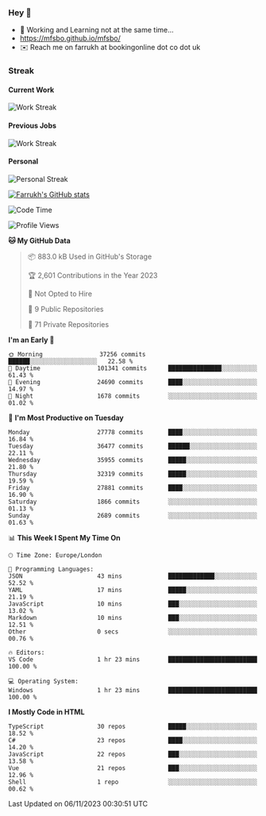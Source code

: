 ### Hey 👋

- 🏃 Working and Learning not at the same time...
- https://mfsbo.github.io/mfsbo/
- ✉️ Reach me on farrukh at bookingonline dot co dot uk

### Streak
#### Current Work
![Work Streak](https://streak-stats.demolab.com/?user=mfsbo)
#### Previous Jobs
![Work Streak](https://streak-stats.demolab.com/?user=farrukhcw)
#### Personal
![Personal Streak](https://streak-stats.demolab.com/?user=farrukhsubhani)

[![Farrukh's GitHub stats](https://github-readme-stats.vercel.app/api?username=mfsbo&hide=stars&count_private=true)](https://github.com/mfsbo/)

<!--START_SECTION:waka-->
![Code Time](http://img.shields.io/badge/Code%20Time-559%20hrs%2045%20mins-blue)

![Profile Views](http://img.shields.io/badge/Profile%20Views-0-blue)

**🐱 My GitHub Data** 

> 📦 883.0 kB Used in GitHub's Storage 
 > 
> 🏆 2,601 Contributions in the Year 2023
 > 
> 🚫 Not Opted to Hire
 > 
> 📜 9 Public Repositories 
 > 
> 🔑 71 Private Repositories 
 > 
**I'm an Early 🐤** 

```text
🌞 Morning                37256 commits       ██████░░░░░░░░░░░░░░░░░░░   22.58 % 
🌆 Daytime                101341 commits      ███████████████░░░░░░░░░░   61.43 % 
🌃 Evening                24690 commits       ████░░░░░░░░░░░░░░░░░░░░░   14.97 % 
🌙 Night                  1678 commits        ░░░░░░░░░░░░░░░░░░░░░░░░░   01.02 % 
```
📅 **I'm Most Productive on Tuesday** 

```text
Monday                   27778 commits       ████░░░░░░░░░░░░░░░░░░░░░   16.84 % 
Tuesday                  36477 commits       ██████░░░░░░░░░░░░░░░░░░░   22.11 % 
Wednesday                35955 commits       █████░░░░░░░░░░░░░░░░░░░░   21.80 % 
Thursday                 32319 commits       █████░░░░░░░░░░░░░░░░░░░░   19.59 % 
Friday                   27881 commits       ████░░░░░░░░░░░░░░░░░░░░░   16.90 % 
Saturday                 1866 commits        ░░░░░░░░░░░░░░░░░░░░░░░░░   01.13 % 
Sunday                   2689 commits        ░░░░░░░░░░░░░░░░░░░░░░░░░   01.63 % 
```


📊 **This Week I Spent My Time On** 

```text
🕑︎ Time Zone: Europe/London

💬 Programming Languages: 
JSON                     43 mins             █████████████░░░░░░░░░░░░   52.52 % 
YAML                     17 mins             █████░░░░░░░░░░░░░░░░░░░░   21.19 % 
JavaScript               10 mins             ███░░░░░░░░░░░░░░░░░░░░░░   13.02 % 
Markdown                 10 mins             ███░░░░░░░░░░░░░░░░░░░░░░   12.51 % 
Other                    0 secs              ░░░░░░░░░░░░░░░░░░░░░░░░░   00.76 % 

🔥 Editors: 
VS Code                  1 hr 23 mins        █████████████████████████   100.00 % 

💻 Operating System: 
Windows                  1 hr 23 mins        █████████████████████████   100.00 % 
```

**I Mostly Code in HTML** 

```text
TypeScript               30 repos            █████░░░░░░░░░░░░░░░░░░░░   18.52 % 
C#                       23 repos            ████░░░░░░░░░░░░░░░░░░░░░   14.20 % 
JavaScript               22 repos            ███░░░░░░░░░░░░░░░░░░░░░░   13.58 % 
Vue                      21 repos            ███░░░░░░░░░░░░░░░░░░░░░░   12.96 % 
Shell                    1 repo              ░░░░░░░░░░░░░░░░░░░░░░░░░   00.62 % 
```




 Last Updated on 06/11/2023 00:30:51 UTC
<!--END_SECTION:waka-->
<!--
**mfsbo/mfsbo** is a ✨ _special_ ✨ repository because its `README.md` (this file) appears on your GitHub profile.

Here are some ideas to get you started:

- 🔭 I’m currently working on ...
- 🌱 I’m currently learning ...
- 👯 I’m looking to collaborate on ...
- 🤔 I’m looking for help with ...
- 💬 Ask me about ...
- 📫 How to reach me: ...
- 😄 Pronouns: ...
- ⚡ Fun fact: ...
-->
